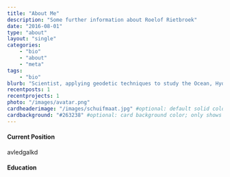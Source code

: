 ```yaml
---
title: "About Me"
description: "Some further information about Roelof Rietbroek"
date: "2016-08-01"
type: "about"
layout: "single"
categories:
    - "bio"
    - "about"
    - "meta"
tags:
    - "bio"
blurb: "Scientist, applying geodetic techniques to study the Ocean, Hydrosphere, and solid Earth as a system"
recentposts: 1
recentprojects: 1
photo: "/images/avatar.png"
cardheaderimage: "/images/schuifmaat.jpg" #optional: default solid color if unset
cardbackground: "#263238" #optional: card background color; only shows when no image specified
---
```


#### Current Position
avledgalkd
#### Education


